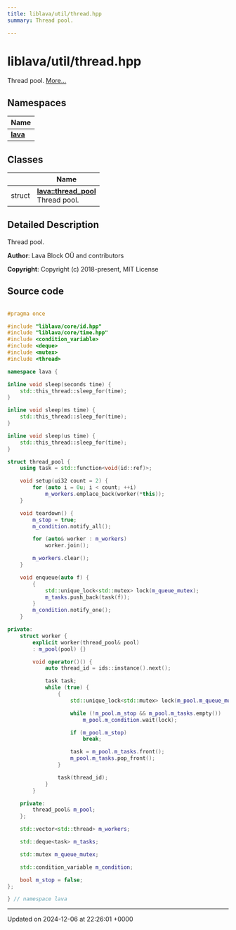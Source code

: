 ```yaml
---
title: liblava/util/thread.hpp
summary: Thread pool. 

---
```


# liblava/util/thread.hpp

Thread pool.  [More...](#detailed-description)

## Namespaces

| Name           |
| -------------- |
| **[lava](/_doxybook/Namespaces/namespacelava.md)**  |

## Classes

|                | Name           |
| -------------- | -------------- |
| struct | **[lava::thread_pool](/_doxybook/Classes/structlava_1_1thread__pool.md)** <br>Thread pool.  |

## Detailed Description

Thread pool. 

**Author**: Lava Block OÜ and contributors 

**Copyright**: Copyright (c) 2018-present, MIT License 



## Source code

```cpp

#pragma once

#include "liblava/core/id.hpp"
#include "liblava/core/time.hpp"
#include <condition_variable>
#include <deque>
#include <mutex>
#include <thread>

namespace lava {

inline void sleep(seconds time) {
    std::this_thread::sleep_for(time);
}

inline void sleep(ms time) {
    std::this_thread::sleep_for(time);
}

inline void sleep(us time) {
    std::this_thread::sleep_for(time);
}

struct thread_pool {
    using task = std::function<void(id::ref)>;

    void setup(ui32 count = 2) {
        for (auto i = 0u; i < count; ++i)
            m_workers.emplace_back(worker(*this));
    }

    void teardown() {
        m_stop = true;
        m_condition.notify_all();

        for (auto& worker : m_workers)
            worker.join();

        m_workers.clear();
    }

    void enqueue(auto f) {
        {
            std::unique_lock<std::mutex> lock(m_queue_mutex);
            m_tasks.push_back(task(f));
        }
        m_condition.notify_one();
    }

private:
    struct worker {
        explicit worker(thread_pool& pool)
        : m_pool(pool) {}

        void operator()() {
            auto thread_id = ids::instance().next();

            task task;
            while (true) {
                {
                    std::unique_lock<std::mutex> lock(m_pool.m_queue_mutex);

                    while (!m_pool.m_stop && m_pool.m_tasks.empty())
                        m_pool.m_condition.wait(lock);

                    if (m_pool.m_stop)
                        break;

                    task = m_pool.m_tasks.front();
                    m_pool.m_tasks.pop_front();
                }

                task(thread_id);
            }
        }

    private:
        thread_pool& m_pool;
    };

    std::vector<std::thread> m_workers;

    std::deque<task> m_tasks;

    std::mutex m_queue_mutex;

    std::condition_variable m_condition;

    bool m_stop = false;
};

} // namespace lava
```


-------------------------------

Updated on 2024-12-06 at 22:26:01 +0000
